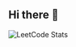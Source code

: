 ## Hi there 👋

![LeetCode Stats](https://leetcard.jacoblin.cool/Chakravarthi%20kakarla?theme=dark&font=Libre%20Caslon%20Text)

